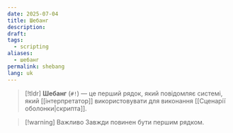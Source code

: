```yaml
---
date: 2025-07-04
title: Шебанг
description: 
draft: 
tags:
  - scripting
aliases:
  - шебанг
permalink: shebang
lang: uk
---
```


> [!tldr]
> **Шебанг** (`#!`) — це перший рядок, який повідомляє системі, який [[інтерпретатор]] використовувати для виконання [[Сценарії оболонки|скрипта]].

> [!warning] Важливо
> Завжди повинен бути першим рядком.
